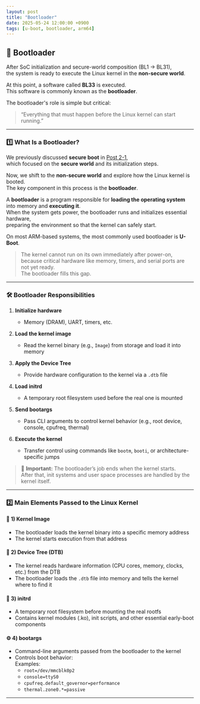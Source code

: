 ```yaml
---
layout: post
title: "Bootloader"
date: 2025-05-24 12:00:00 +0900
tags: [u-boot, bootloader, arm64]
---
```


## 🚀 Bootloader

After SoC initialization and secure-world composition (BL1 → BL31),  
the system is ready to execute the Linux kernel in the **non-secure world**.

At this point, a software called **BL33** is executed.  
This software is commonly known as the **bootloader**.

The bootloader's role is simple but critical:  
> “Everything that must happen before the Linux kernel can start running.”

---

### 1️⃣ What Is a Bootloader?

We previously discussed **secure boot** in [Post 2-1](./2025-05-20-stages-bl1-bl2-bl31),  
which focused on the **secure world** and its initialization steps.

Now, we shift to the **non-secure world** and explore how the Linux kernel is booted.  
The key component in this process is the **bootloader**.

A **bootloader** is a program responsible for **loading the operating system** into memory and **executing it**.  
When the system gets power, the bootloader runs and initializes essential hardware,  
preparing the environment so that the kernel can safely start.

On most ARM-based systems, the most commonly used bootloader is **U-Boot**.

> The kernel cannot run on its own immediately after power-on,  
> because critical hardware like memory, timers, and serial ports are not yet ready.  
> The bootloader fills this gap.

---

### 🛠️ Bootloader Responsibilities

1. **Initialize hardware**  
   - Memory (DRAM), UART, timers, etc.

2. **Load the kernel image**  
   - Read the kernel binary (e.g., `Image`) from storage and load it into memory

3. **Apply the Device Tree**  
   - Provide hardware configuration to the kernel via a `.dtb` file

4. **Load initrd**  
   - A temporary root filesystem used before the real one is mounted

5. **Send bootargs**  
   - Pass CLI arguments to control kernel behavior (e.g., root device, console, cpufreq, thermal)

6. **Execute the kernel**  
   - Transfer control using commands like `bootm`, `booti`, or architecture-specific jumps

> 📌 **Important:** The bootloader’s job ends when the kernel starts.  
> After that, init systems and user space processes are handled by the kernel itself.

---

### 2️⃣ Main Elements Passed to the Linux Kernel

#### 📁 1) Kernel Image
- The bootloader loads the kernel binary into a specific memory address  
- The kernel starts execution from that address

#### 🌲 2) Device Tree (DTB)
- The kernel reads hardware information (CPU cores, memory, clocks, etc.) from the DTB  
- The bootloader loads the `.dtb` file into memory and tells the kernel where to find it

#### 🧰 3) initrd
- A temporary root filesystem before mounting the real rootfs  
- Contains kernel modules (.ko), init scripts, and other essential early-boot components

#### ⚙️ 4) bootargs
- Command-line arguments passed from the bootloader to the kernel  
- Controls boot behavior:  
  Examples:  
  - `root=/dev/mmcblk0p2`  
  - `console=ttyS0`  
  - `cpufreq.default_governor=performance`  
  - `thermal.zone0.*=passive`

---
